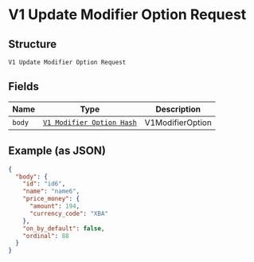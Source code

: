 
# V1 Update Modifier Option Request

## Structure

`V1 Update Modifier Option Request`

## Fields

| Name | Type | Description |
|  --- | --- | --- |
| `body` | [`V1 Modifier Option Hash`](/doc/models/v1-modifier-option.md) | V1ModifierOption |

## Example (as JSON)

```json
{
  "body": {
    "id": "id6",
    "name": "name6",
    "price_money": {
      "amount": 194,
      "currency_code": "XBA"
    },
    "on_by_default": false,
    "ordinal": 88
  }
}
```

